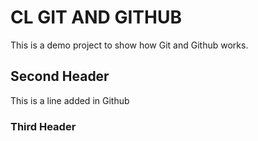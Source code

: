 # CL GIT AND GITHUB
This is a demo project to show how Git and Github works.


## Second Header
This is a line added in Github

### Third Header

